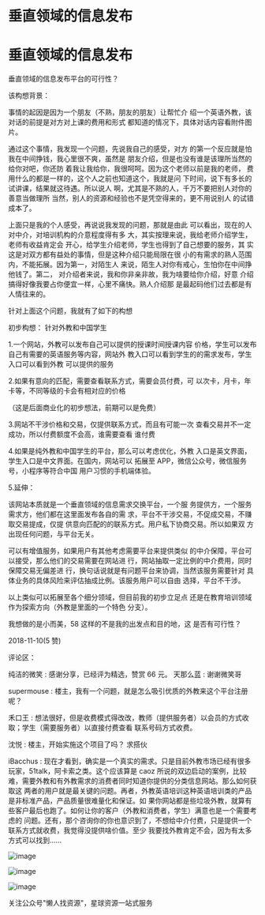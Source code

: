 # 垂直领域的信息发布

# 垂直领域的信息发布

垂直领域的信息发布平台的可行性？

该构想背景：

事情的起因是因为一个朋友（不熟，朋友的朋友）让帮忙介 绍一个英语外教，该对话的前提是对方对上课的费用和形式 都知道的情况下，具体对话内容看附件图片。

通过这个事情，我发现一个问题，先说我自己的感受，对方 的第一个反应就是怕我在中间挣钱，我心里很不爽，虽然是 朋友介绍，但是也没有谁是该理所当然的给你对吧，你还防 着我让我给你，我很呵呵。因为这个老师以前是我的老师， 费用什么的都是一样的，这个人之前也知道这个，我就是问 下时间，说下有多长的试讲课，结果就这待遇。所以说人 啊，尤其是不熟的人，千万不要把别人对你的善意当做理所 当然，别人的资源和经验也不是凭空得来的，更不用说别人 的试错成本了。

上面只是我的个人感受，再说说我发现的问题，那就是由此 可以看出，现在的人对中介，对培训机构的介意程度得有多 大，其实按理来说，我给老师介绍学生，老师有收益肯定会 开心，给学生介绍老师，学生也得到了自己想要的服务，其 实这是对双方都有益处的事情，但是这种介绍只能局限在很 小的有需求的熟人范围内，不能拓展。因为第一，对陌生人 来说，陌生人对你有戒心，生怕你在中间挣他钱了。第二， 对介绍者来说，我和你非亲非故，我为啥要给你介绍，好意 介绍搞得好像我要占你便宜一样，心里不痛快。熟人介绍那 是最起码他们过去都是有人情往来的。

针对上面这个问题，我就有了如下的构想

初步构想： 针对外教和中国学生

1.一个网站，外教可以发布自己可以提供的授课时间授课内容 价格，学生可以发布自己有需要的英语服务等内容，网站外 教入口可以看到学生的的需求发布，学生入口可以看到外教 可以提供的服务

2.如果有意向的匹配，需要查看联系方式，需要会员付费，可 以次卡，月卡，年卡等，不同等级的卡会有相对应的价格

（这是后面商业化的初步想法，前期可以是免费）

3.网站不干涉价格和交易，仅提供联系方式，而且有可能一次 查看交易并不一定成功，所以付费额度不会高，谁需要查看 谁付费

4.如果是纯外教和中国学生的平台，那么可以考虑优化，外教 入口是英文界面，学生入口是中文界面。在国内，网站可以 拓展至 APP，微信公众号，微信服务号，小程序等符合中国 用户习惯的手机端体验。

5.延伸：

该网站本质就是一个垂直领域的信息需求交换平台，一个服 务提供方，一个服务需求方，他们都在这里面发布各自的需 求，平台不干涉交易，不促成交易，不赚取交易提成，仅提 供意向匹配的的联系方式。用户私下协商交易。所以如果双 方出现任何问题，与平台无关。

可以有增值服务，如果用户有其他考虑需要平台来提供类似 的中介保障，平台可以接受，那么他们的交易需要在网站进 行，网站抽取一定比例的中介费用，同时保障交易无偏差进 行，换句话说就是有问题平台来协调，当然该服务需要针对 具体业务的具体风险来评估抽成比例。该服务用户可以自由 选择，平台不干涉。

以上类似可以拓展至各个细分领域，但目前我的初步立足点 还是在教育培训领域作为探索方向（外教是里面的一个特色 分支）。

我想做的是小而美，58 这样的不是我的出发点和目的地，这 是否有可行性？

2018-11-10(5 赞)

评论区：

纯洁的微笑 : 感谢分享，已经评为精选，赞赏 66 元。 天那么蓝 : 谢谢微笑哥

supermouse : 楼主，我有一个问题，就是怎么吸引优质的外教来这个平台注册呢？

禾口王 : 想法很好，但是收费模式得改改，教师（提供服务者）以会员的方式收取；学生（需要服务者）以直接付费查看 联系号码方式收费。

沈悦 : 楼主，开始实施这个项目了吗？ 求搭伙

iBacchus : 现在才看到，确实是一个真实的需求。只是目前外教市场已经有很多玩家，51talk，阿卡索之类。这个应该算是 caoz 所说的双边启动的案例，比较难，需要外教和有外教需求的消费者同时知道你提供的分类信息网站。那么如何获取这 两者的用户就是最关键的问题。再者，外教英语培训这种英语培训类的产品是非标准产品，产品质量很难量化和保证。如 果你网站都是些垃圾外教，就算有些客户最后也跑了。如何让你的客户（外教和消费者，学生）满意也是一个需要考虑的 问题。还有，那个咨询你的你也意识到了，不想给中介付费，只是提供一个联系方式就收费，我觉得没提供啥价值。至少 我要找外教肯定不会，因为有太多方式可以找到……

![image](img/Image_158.png)

![image](img/Image_159.png)

![image](img/Image_160.png)

关注公众号"懒人找资源"，星球资源一站式服务